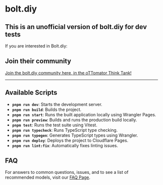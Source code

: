 # bolt.diy

## This is an unofficial version of bolt.diy for dev tests

If you are interested in Bolt.diy:
## Join their community

[Join the bolt.diy community here, in the oTTomator Think Tank!](https://thinktank.ottomator.ai)

---

## Available Scripts

- **`pnpm run dev`**: Starts the development server.
- **`pnpm run build`**: Builds the project.
- **`pnpm run start`**: Runs the built application locally using Wrangler Pages.
- **`pnpm run preview`**: Builds and runs the production build locally.
- **`pnpm test`**: Runs the test suite using Vitest.
- **`pnpm run typecheck`**: Runs TypeScript type checking.
- **`pnpm run typegen`**: Generates TypeScript types using Wrangler.
- **`pnpm run deploy`**: Deploys the project to Cloudflare Pages.
- **`pnpm run lint:fix`**: Automatically fixes linting issues.

## FAQ

For answers to common questions, issues, and to see a list of recommended models, visit our [FAQ Page](FAQ.md).
